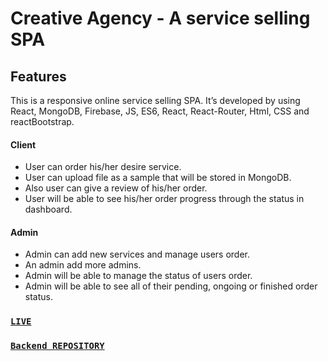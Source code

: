 # Creative Agency - A service selling SPA

## Features
This is a responsive online service selling
SPA. It’s developed by using React, MongoDB, Firebase, JS, ES6, React, React-Router, Html, CSS and reactBootstrap.


#### Client 
- User can order his/her desire service.
- User can upload file as a sample that will be stored in MongoDB.
- Also user can give a review of his/her order.
- User will be able to see his/her order progress through the status in dashboard.

#### Admin
- Admin can add new services and manage users order.
- An admin add more admins.
- Admin will be able to manage the status of users order.
- Admin will be able to see all of their pending, ongoing or finished order status.


### [`LIVE`](https://creative-agency-20.web.app/)
### [`Backend REPOSITORY`](https://github.com/readwanmd/CreativeAgency-Server)
